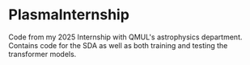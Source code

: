 # PlasmaInternship
Code from my 2025 Internship with QMUL's astrophysics department. Contains code for the SDA as well as both training and testing the transformer models.
